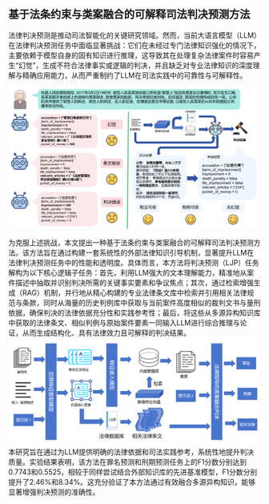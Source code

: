 ## 基于法条约束与类案融合的可解释司法判决预测方法

法律判决预测是推动司法智能化的关键研究领域。然而，当前大语言模型（LLM）在法律判决预测任务中面临显著挑战：它们在未经过专门法律知识强化的情况下，主要依赖于模型自身的固有知识进行推理，这导致其在处理复杂法律案件时容易产生“幻觉”，生成不符合法律事实或逻辑的判决，并且缺乏对专业法律知识的深度理解与精确应用能力，从而严重制约了LLM在司法实践中的可靠性与可解释性。

![motivation](fig/motivation.png)

为克服上述挑战，本文提出一种基于法条约束与类案融合的可解释司法判决预测方法。该方法旨在通过构建一套系统性的外部法律知识引导机制，显著提升LLM在法律判决预测任务中的性能和透明度。具体而言，本方法将判决预测（LJP）任务解构为以下核心逻辑子任务：首先，利用LLM强大的文本理解能力，精准地从案件描述中抽取并识别判决所需的关键事实要素和争议焦点；其次，通过检索增强生成（RAG）机制，并行地从精心构建的专业法律条文库中检索并引用相关法律规范与条款，同时从海量的历史判例库中获取与当前案件高度相似的裁判文书与量刑依据，确保判决的法律依据充分性和实践参考性；最后，将这些从多源异构知识库中获取的法律条文、相似判例与原始案件要素一同输入LLM进行综合推理与论证，从而生成结构化、具有法律效力且可解释的判决结果。
![method](fig/method.png)
本研究旨在通过为LLM提供明确的法律依据和司法实践参考，系统性地提升判决质量。实验结果表明，该方法在罪名预测和刑期预测任务上的F1分数分别达到0.7743和0.5525，相较于同样尝试结合外部知识库的先进基准模型，F1分数分别提升了2.46%和8.34%。这充分验证了本方法通过有效融合多源异构知识，能够显著增强判决预测的准确性。